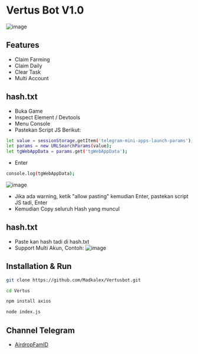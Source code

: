 # Vertus Bot V1.0
![image](https://github.com/AirdropFamilyIDN-V2-0/Vertus/assets/169606426/e92e1c8e-addd-406c-8345-e5f3d51b4971)

## Features
- Claim Farming
- Claim Daily
- Clear Task
- Multi Account

## hash.txt
- Buka Game
- Inspect Element / Devtools
- Menu Console
- Pastekan Script JS Berikut:
```sh
let value = sessionStorage.getItem('telegram-mini-apps-launch-params');
let params = new URLSearchParams(value);
let tgWebAppData = params.get('tgWebAppData');
```
- Enter
```sh
console.log(tgWebAppData);
```
![image](https://github.com/AirdropFamilyIDN-V2-0/Vertus/assets/169606426/3e6dee72-0972-4aae-9a97-4d023e2d640e)
- Jika ada warning, ketik "allow pasting" kemudian Enter,  pastekan script JS tadi, Enter
- Kemudian Copy seluruh Hash yang muncul

## hash.txt
- Paste kan hash tadi di hash.txt
- Support Multi Akun, Contoh:
![image](https://github.com/AirdropFamilyIDN-V2-0/Vertus/assets/169606426/505cad16-116b-4d93-bdb9-612b46e14297)

## Installation & Run
```sh
git clone https://github.com/Madkalex/Vertusbot.git
```
```sh
cd Vertus
```
```sh
npm install axios
```
```sh
node index.js
```

## Channel Telegram
- [AirdropFamID](https://t.me/airdropfamid)
